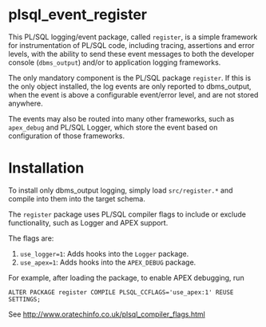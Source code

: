# plsql_event_register

This PL/SQL logging/event package, called `register`, is a simple framework
for instrumentation of PL/SQL code, including tracing, assertions and error
levels, with the ability to send these event messages to both the
developer console (`dbms_output`) and/or to application logging frameworks.

The only mandatory component is the PL/SQL package `register`.  If this is
the only object installed, the log events are only reported to dbms_output,
when the event is above a configurable event/error level, and are not stored
anywhere.

The events may also be routed into many other frameworks, such as `apex_debug`
and PL/SQL Logger, which store the event based on configuration of those
frameworks.

Installation
============

To install only dbms_output logging, simply load `src/register.*` and compile
into them into the target schema.

The `register` package uses PL/SQL compiler flags to include or exclude
functionality, such as Logger and APEX support.

The flags are:

1. `use_logger=1`: Adds hooks into the `Logger` package.
2. `use_apex=1`: Adds hooks into the `APEX_DEBUG` package.

For example, after loading the package, to enable APEX debugging, run

    ALTER PACKAGE register COMPILE PLSQL_CCFLAGS='use_apex:1' REUSE SETTINGS;

See http://www.oratechinfo.co.uk/plsql_compiler_flags.html
